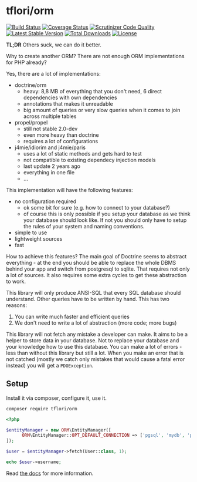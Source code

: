 # tflori/orm

[![Build Status](https://travis-ci.org/tflori/orm.svg?branch=master)](https://travis-ci.org/tflori/orm)
[![Coverage Status](https://coveralls.io/repos/github/tflori/orm/badge.svg?branch=master)](https://coveralls.io/github/tflori/orm?branch=master)
[![Scrutinizer Code Quality](https://scrutinizer-ci.com/g/tflori/orm/badges/quality-score.png?b=master)](https://scrutinizer-ci.com/g/tflori/orm/?branch=master)
[![Latest Stable Version](https://poser.pugx.org/tflori/orm/v/stable.svg)](https://packagist.org/packages/tflori/orm) 
[![Total Downloads](https://poser.pugx.org/tflori/orm/downloads.svg)](https://packagist.org/packages/tflori/orm) 
[![License](https://poser.pugx.org/tflori/orm/license.svg)](https://packagist.org/packages/tflori/orm)

**TL;DR** Others suck, we can do it better.

Why to create another ORM? There are not enough ORM implementations for PHP already?

Yes, there are a lot of implementations:
- doctrine/orm
  - heavy: 8,8 MB of everything that you don't need, 6 direct dependencies with own dependencies
  - annotations that makes it unreadable
  - big amount of queries or very slow queries when it comes to join across multiple tables
- propel/propel 
  - still not stable 2.0-dev 
  - even more heavy than doctrine
  - requires a lot of configurations
- j4mie/idiorim and j4mie/paris
  - uses a lot of static methods and gets hard to test
  - not compatible to existing dependecy injection models
  - last update 2 years ago
  - everything in one file
  - ...
  
This implementation will have the following features:
- no configuration required
  - ok some bit for sure (e.g. how to connect to your database?)
  - of course this is only possible if you setup your database as we think your database should look like. If not you
    should only have to setup the rules of your system and naming conventions.
- simple to use
- lightweight sources
- fast

How to achieve this features? The main goal of Doctrine seems to abstract everything - at the end you should be able
to replace the whole DBMS behind your app and switch from postgresql to sqlite. That requires not only a lot of
sources. It also requires some extra cycles to get these abstraction to work.
 
This library will only produce ANSI-SQL that every SQL database should understand. Other queries have to be written by
hand. This has two reasons:

1. You can write much faster and efficient queries
2. We don't need to write a lot of abstraction (more code; more bugs)

This library will not fetch any mistake a developer can make. It aims to be a helper to store data in your database. Not
to replace your database and your knowledge how to use this database. You can make a lot of errors - less than without
this library but still a lot. When you make an error that is not catched (mostly we catch only mistakes that would
cause a fatal error instead) you will get a `PDOException`.

## Setup

Install it via composer, configure it, use it.
```bash
composer require tflori/orm
```

```php
<?php

$entityManager = new ORM\EntityManager([
      ORM\EntityManager::OPT_DEFAULT_CONNECTION => ['pgsql', 'mydb', 'postgres']
]);

$user = $entityManager->fetch(User::class, 1);

echo $user->username;
```

Read [the docs](https://tflori.github.io/orm) for more information.
